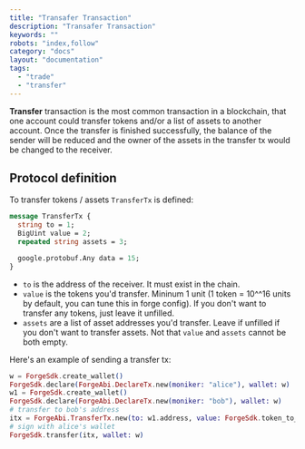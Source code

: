 ```yaml
---
title: "Transafer Transaction"
description: "Transafer Transaction"
keywords: ""
robots: "index,follow"
category: "docs"
layout: "documentation"
tags: 
  - "trade"
  - "transfer"
---
```




**Transfer** transaction is the most common transaction in a blockchain, that one account could transfer tokens and/or a list of assets to another account. Once the transfer is finished successfully, the balance of the sender will be reduced and the owner of the assets in the transfer tx would be changed to the receiver.

## Protocol definition

To transfer tokens / assets `TransferTx` is defined:

```proto
message TransferTx {
  string to = 1;
  BigUint value = 2;
  repeated string assets = 3;

  google.protobuf.Any data = 15;
}

```

* `to` is the address of the receiver. It must exist in the chain.
* `value` is the tokens you'd transfer. Mininum 1 unit (1 token = 10^^16 units by default, you can tune this in forge config). If you don't want to transfer any tokens, just leave it unfilled.
* `assets` are a list of asset addresses you'd transfer. Leave if unfilled if you don't want to transfer assets. Not that `value` and `assets` cannot be both empty.

Here's an example of sending a transfer tx:

```elixir
w = ForgeSdk.create_wallet()
ForgeSdk.declare(ForgeAbi.DeclareTx.new(moniker: "alice"), wallet: w)
w1 = ForgeSdk.create_wallet()
ForgeSdk.declare(ForgeAbi.DeclareTx.new(moniker: "bob"), wallet: w)
# transfer to bob's address
itx = ForgeAbi.TransferTx.new(to: w1.address, value: ForgeSdk.token_to_unit(1))
# sign with alice's wallet
ForgeSdk.transfer(itx, wallet: w)
```
